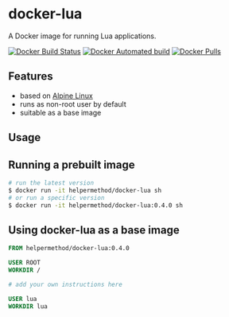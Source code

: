 # docker-lua

A Docker image for running Lua applications.

[![Docker Build Status](https://img.shields.io/docker/build/helpermethod/docker-lua.svg)](https://hub.docker.com/r/helpermethod/docker-lua)
[![Docker Automated build](https://img.shields.io/docker/automated/helpermethod/docker-lua.svg)](https://hub.docker.com/r/helpermethod/docker-lua)
[![Docker Pulls](https://img.shields.io/docker/pulls/helpermethod/docker-lua.svg)](https://hub.docker.com/r/helpermethod/docker-lua)

## Features

* based on [Alpine Linux](https://hub.docker.com/_/alpine)
* runs as non-root user by default
* suitable as a base image

## Usage

## Running a prebuilt image

```sh
# run the latest version
$ docker run -it helpermethod/docker-lua sh
# or run a specific version
$ docker run -it helpermethod/docker-lua:0.4.0 sh
```

## Using docker-lua as a base image

```dockerfile
FROM helpermethod/docker-lua:0.4.0

USER ROOT
WORKDIR /

# add your own instructions here

USER lua
WORKDIR lua
```
